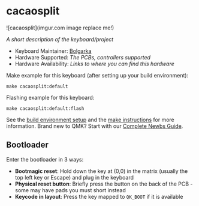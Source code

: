 # cacaosplit

![cacaosplit](imgur.com image replace me!)

*A short description of the keyboard/project*

* Keyboard Maintainer: [Bolgarka](https://github.com/Neyman)
* Hardware Supported: *The PCBs, controllers supported*
* Hardware Availability: *Links to where you can find this hardware*

Make example for this keyboard (after setting up your build environment):

    make cacaosplit:default

Flashing example for this keyboard:

    make cacaosplit:default:flash

See the [build environment setup](https://docs.qmk.fm/#/getting_started_build_tools) and the [make instructions](https://docs.qmk.fm/#/getting_started_make_guide) for more information. Brand new to QMK? Start with our [Complete Newbs Guide](https://docs.qmk.fm/#/newbs).

## Bootloader

Enter the bootloader in 3 ways:

* **Bootmagic reset**: Hold down the key at (0,0) in the matrix (usually the top left key or Escape) and plug in the keyboard
* **Physical reset button**: Briefly press the button on the back of the PCB - some may have pads you must short instead
* **Keycode in layout**: Press the key mapped to `QK_BOOT` if it is available
